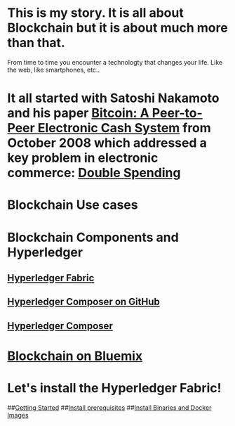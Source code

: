 # This is my story. It is all about Blockchain but it is about much more than that.
From time to time you encounter a technologty that changes your life. Like the web, like smartphones, etc..

# It all started with Satoshi Nakamoto and his paper [Bitcoin: A Peer-to-Peer Electronic Cash System](https://bitcoin.org/bitcoin.pdf) from October 2008 which addressed a key problem in electronic commerce: [Double Spending](http://www.investopedia.com/terms/d/doublespending.asp)

# Blockchain Use cases

# Blockchain Components and Hyperledger
## [Hyperledger Fabric](https://github.com/hyperledger/fabric)
## [Hyperledger Composer on GitHub](https://github.com/hyperledger/composer)
## [Hyperledger Composer](https://hyperledger.github.io/composer/)

# [Blockchain on Bluemix](https://console.bluemix.net/catalog/services/blockchain/)

# Let's install the Hyperledger Fabric!
##[Getting Started](http://hyperledger-fabric.readthedocs.io/en/latest/getting_started.html)
##[Install prerequisites](http://hyperledger-fabric.readthedocs.io/en/latest/getting_started.html#install-prerequisites)
##[Install Binaries and Docker Images](http://hyperledger-fabric.readthedocs.io/en/latest/getting_started.html#install-binaries-and-docker-images)
